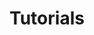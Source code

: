 ---
layout: layout.pug
navigationTitle: Tutorials
excerpt: 
title: Tutorials
menuWeight: 4
model: /services/kafka/data.yml
render: mustache
featureMaturity:
---